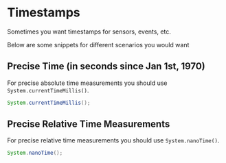 # Timestamps

Sometimes you want timestamps for sensors, events, etc. 

Below are some snippets for different scenarios you would want 

## Precise Time (in seconds since Jan 1st, 1970)

For precise absolute time measurements you should use `System.currentTimeMillis()`.

```Java 
System.currentTimeMillis();
```

## Precise Relative Time Measurements

For precise relative time measurements you should use `System.nanoTime()`.

```Java 
System.nanoTime();
```
